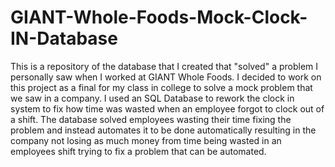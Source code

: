 # GIANT-Whole-Foods-Mock-Clock-IN-Database
This is a repository of the database that I created that "solved" a problem I personally saw when I worked at GIANT Whole Foods.
I decided to work on this project as a final for my class in college to solve a mock problem that we saw in a company.
I used an SQL Database to rework the clock in system to fix how time was wasted when an employee forgot to clock out of a shift.
The database solved employees wasting their time fixing the problem and instead automates it to be done automatically resulting 
in the company not losing as much money from time being wasted in an employees shift trying to fix a problem that can be automated.
